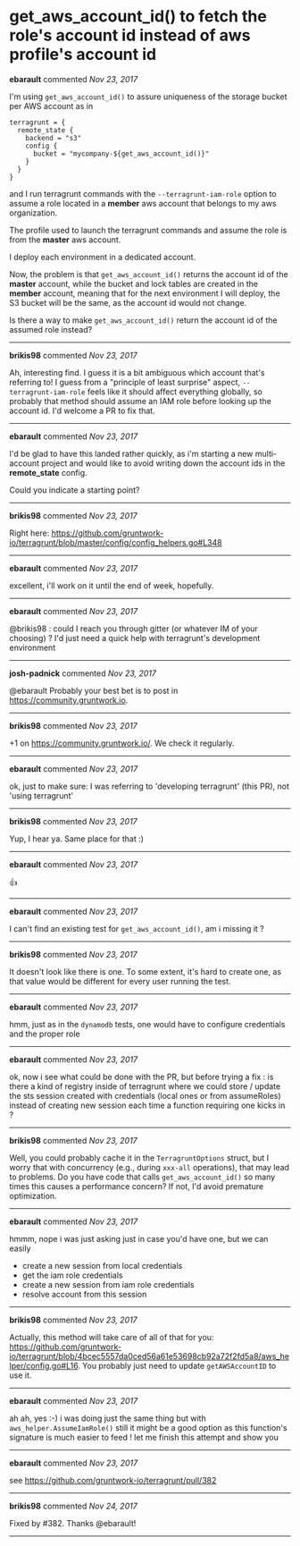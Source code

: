 # get_aws_account_id() to fetch the role's account id instead of aws profile's account id

**ebarault** commented *Nov 23, 2017*

I'm using `get_aws_account_id()` to assure uniqueness of the storage bucket per AWS account as in 
```
terragrunt = {
  remote_state {
    backend = "s3"
    config {
      bucket = "mycompany-${get_aws_account_id()}"
    }
  }
}
```

and I run terragrunt commands with the `--terragrunt-iam-role` option to assume a role located in a **member** aws account that belongs to my aws organization.

The profile used to launch the terragrunt commands and assume the role is from the **master** aws account.

I deploy each environment in a dedicated account.

Now, the problem is that `get_aws_account_id()` returns the account id of the **master** account, while the bucket and lock tables are created in the **member** account, meaning that for the next environment I will deploy, the S3 bucket will be the same, as the account id would not change.

Is there a way to make `get_aws_account_id()` return the account id of the assumed role instead?
<br />
***


**brikis98** commented *Nov 23, 2017*

Ah, interesting find. I guess it is a bit ambiguous which account that's referring to! I guess from a "principle of least surprise" aspect, `--terragrunt-iam-role` feels like it should affect everything globally, so probably that method should assume an IAM role before looking up the account id. I'd welcome a PR to fix that.
***

**ebarault** commented *Nov 23, 2017*

I'd be glad to have this landed rather quickly, as i'm starting a new multi-account project and would like to avoid writing down the account ids in the **remote_state** config.

Could you indicate a starting point?
***

**brikis98** commented *Nov 23, 2017*

Right here: https://github.com/gruntwork-io/terragrunt/blob/master/config/config_helpers.go#L348
***

**ebarault** commented *Nov 23, 2017*

excellent, i'll work on it until the end of week, hopefully.

***

**ebarault** commented *Nov 23, 2017*

@brikis98 : could I reach you through gitter (or whatever IM of your choosing) ? I'd just need a quick help with terragrunt's development environment
***

**josh-padnick** commented *Nov 23, 2017*

@ebarault Probably your best bet is to post in https://community.gruntwork.io.
***

**brikis98** commented *Nov 23, 2017*

+1 on https://community.gruntwork.io/. We check it regularly.
***

**ebarault** commented *Nov 23, 2017*

ok, just to make sure: I was referring to 'developing terragrunt' (this PR), not 'using terragrunt'
***

**brikis98** commented *Nov 23, 2017*

Yup, I hear ya. Same place for that :)
***

**ebarault** commented *Nov 23, 2017*

👍 
***

**ebarault** commented *Nov 23, 2017*

I can't find an existing test for `get_aws_account_id()`, am i missing it ?
***

**brikis98** commented *Nov 23, 2017*

It doesn't look like there is one. To some extent, it's hard to create one, as that value would be different for every user running the test.
***

**ebarault** commented *Nov 23, 2017*

hmm, just as in the `dynamodb` tests, one would have to configure credentials and the proper role
***

**ebarault** commented *Nov 23, 2017*

ok, now i see what could be done with the PR, but before trying a fix : is there a kind of registry inside of terragrunt where we could store / update the sts session created with credentials (local ones or from assumeRoles) instead of creating new session each time a function requiring one kicks in ?
***

**brikis98** commented *Nov 23, 2017*

Well, you could probably cache it in the `TerragruntOptions` struct, but I worry that with concurrency (e.g., during `xxx-all` operations), that may lead to problems. Do you have code that calls `get_aws_account_id()` so many times this causes a performance concern? If not, I'd avoid premature optimization.
***

**ebarault** commented *Nov 23, 2017*

hmmm, nope i was just asking just in case you'd have one, but we can easily 
- create a new session from local credentials
- get the iam role credentials
- create a new session from iam role credentials
- resolve account from this session
***

**brikis98** commented *Nov 23, 2017*

Actually, this method will take care of all of that for you: https://github.com/gruntwork-io/terragrunt/blob/4bcec5557da0ced56a61e53698cb92a72f2fd5a8/aws_helper/config.go#L16. You probably just need to update `getAWSAccountID` to use it.
***

**ebarault** commented *Nov 23, 2017*

ah ah, yes :-) 
i was doing just the same thing but with `aws_helper.AssumeIamRole()`
still it might be a good option as this function's signature is much easier to feed !
let me finish this attempt and show you
***

**ebarault** commented *Nov 23, 2017*

see https://github.com/gruntwork-io/terragrunt/pull/382
***

**brikis98** commented *Nov 24, 2017*

Fixed by #382. Thanks @ebarault! 
***

